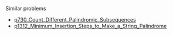 Similar problems
- [p730_Count_Different_Palindromic_Subsequences](https://github.com/genxium/Leetcode/tree/master/p730_Count_Different_Palindromic_Subsequences) 
- [p1312_Minimum_Insertion_Steps_to_Make_a_String_Palindrome](https://github.com/genxium/Leetcode/tree/master/p1312_Minimum_Insertion_Steps_to_Make_a_String_Palindrome) 
